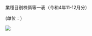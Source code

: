 業種目别株俩等一表（今和4年11-12月分）

(单位：)

![](https://www.nta.go.jp/tmp/7fb22a98-030e-4905-ad0b-9adac955e8c5/images/cd2bff83d130599ea96c9d4f49e71a7e9855b6eda30d5778b8015ed8cb4d8a51.jpg)